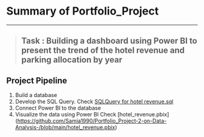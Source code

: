 # Summary of Portfolio_Project
---
>## Task : Building a dashboard using Power BI to present the trend of the hotel revenue and parking allocation by year

## Project Pipeline

1. Build a database
2. Develop the SQL Query. Check [SQLQuery for hotel revenue.sql](https://github.com/Samia1990/Portfolio_Project-2-on-Data-Analysis-/blob/main/SQLQuery%20for%20hotel%20revenue.sql)
3. Connect Power BI to the database
4. Visualize the data using Power BI Check [hotel_revenue.pbix] (https://github.com/Samia1990/Portfolio_Project-2-on-Data-Analysis-/blob/main/hotel_revenue.pbix)
